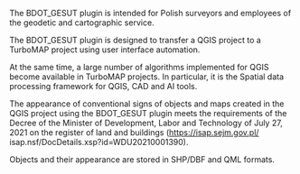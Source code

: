 The BDOT_GESUT plugin is intended for Polish surveyors and employees of the geodetic and cartographic service.

The BDOT_GESUT plugin is designed to transfer a QGIS project to a TurboMAP project using user interface automation.

At the same time, a large number of algorithms implemented for QGIS become available in TurboMAP projects.
In particular, it is the Spatial data processing framework for QGIS, CAD and AI tools.

The appearance of conventional signs of objects and maps created in the QGIS project using the BDOT_GESUT plugin 
meets the requirements of the Decree of the Minister of Development, 
Labor and Technology of July 27, 2021 on the register of land and buildings 
(https://isap.sejm.gov.pl/ isap.nsf/DocDetails.xsp?id=WDU20210001390).

Objects and their appearance are stored in SHP/DBF and QML formats.

